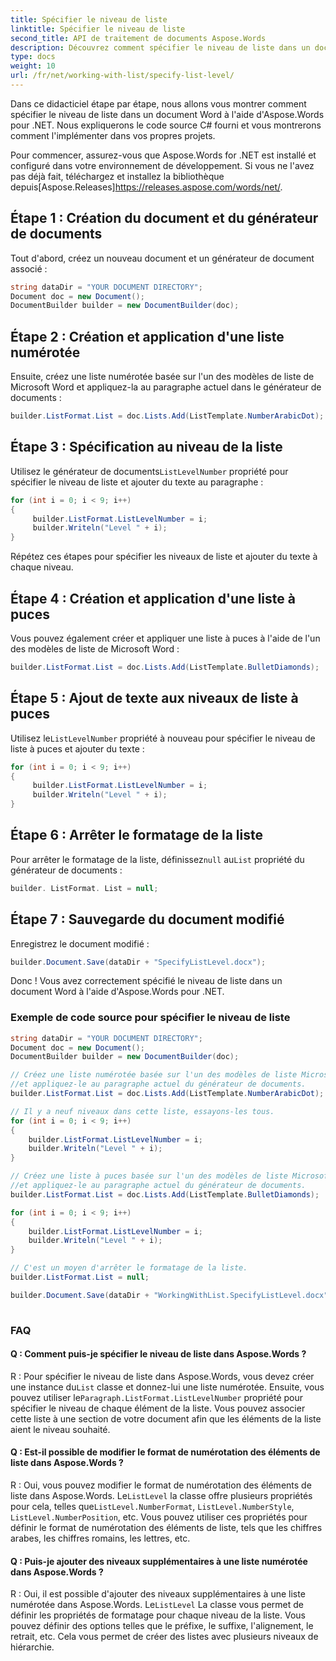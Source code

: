 ```yaml
---
title: Spécifier le niveau de liste
linktitle: Spécifier le niveau de liste
second_title: API de traitement de documents Aspose.Words
description: Découvrez comment spécifier le niveau de liste dans un document Word avec Aspose.Words pour .NET.
type: docs
weight: 10
url: /fr/net/working-with-list/specify-list-level/
---
```


Dans ce didacticiel étape par étape, nous allons vous montrer comment spécifier le niveau de liste dans un document Word à l'aide d'Aspose.Words pour .NET. Nous expliquerons le code source C# fourni et vous montrerons comment l'implémenter dans vos propres projets.

 Pour commencer, assurez-vous que Aspose.Words for .NET est installé et configuré dans votre environnement de développement. Si vous ne l'avez pas déjà fait, téléchargez et installez la bibliothèque depuis[Aspose.Releases]https://releases.aspose.com/words/net/.

## Étape 1 : Création du document et du générateur de documents

Tout d'abord, créez un nouveau document et un générateur de document associé :

```csharp
string dataDir = "YOUR DOCUMENT DIRECTORY";
Document doc = new Document();
DocumentBuilder builder = new DocumentBuilder(doc);
```

## Étape 2 : Création et application d'une liste numérotée

Ensuite, créez une liste numérotée basée sur l'un des modèles de liste de Microsoft Word et appliquez-la au paragraphe actuel dans le générateur de documents :

```csharp
builder.ListFormat.List = doc.Lists.Add(ListTemplate.NumberArabicDot);
```

## Étape 3 : Spécification au niveau de la liste

 Utilisez le générateur de documents`ListLevelNumber` propriété pour spécifier le niveau de liste et ajouter du texte au paragraphe :

```csharp
for (int i = 0; i < 9; i++)
{
     builder.ListFormat.ListLevelNumber = i;
     builder.Writeln("Level " + i);
}
```

Répétez ces étapes pour spécifier les niveaux de liste et ajouter du texte à chaque niveau.

## Étape 4 : Création et application d'une liste à puces

Vous pouvez également créer et appliquer une liste à puces à l'aide de l'un des modèles de liste de Microsoft Word :

```csharp
builder.ListFormat.List = doc.Lists.Add(ListTemplate.BulletDiamonds);
```

## Étape 5 : Ajout de texte aux niveaux de liste à puces

 Utilisez le`ListLevelNumber` propriété à nouveau pour spécifier le niveau de liste à puces et ajouter du texte :

```csharp
for (int i = 0; i < 9; i++)
{
     builder.ListFormat.ListLevelNumber = i;
     builder.Writeln("Level " + i);
}
```

## Étape 6 : Arrêter le formatage de la liste

 Pour arrêter le formatage de la liste, définissez`null` au`List` propriété du générateur de documents :

```csharp
builder. ListFormat. List = null;
```

## Étape 7 : Sauvegarde du document modifié

Enregistrez le document modifié :

```csharp
builder.Document.Save(dataDir + "SpecifyListLevel.docx");
```

Donc ! Vous avez correctement spécifié le niveau de liste dans un document Word à l'aide d'Aspose.Words pour .NET.

### Exemple de code source pour spécifier le niveau de liste

```csharp
string dataDir = "YOUR DOCUMENT DIRECTORY";
Document doc = new Document();
DocumentBuilder builder = new DocumentBuilder(doc);

// Créez une liste numérotée basée sur l'un des modèles de liste Microsoft Word
//et appliquez-le au paragraphe actuel du générateur de documents.
builder.ListFormat.List = doc.Lists.Add(ListTemplate.NumberArabicDot);

// Il y a neuf niveaux dans cette liste, essayons-les tous.
for (int i = 0; i < 9; i++)
{
	builder.ListFormat.ListLevelNumber = i;
	builder.Writeln("Level " + i);
}

// Créez une liste à puces basée sur l'un des modèles de liste Microsoft Word
//et appliquez-le au paragraphe actuel du générateur de documents.
builder.ListFormat.List = doc.Lists.Add(ListTemplate.BulletDiamonds);

for (int i = 0; i < 9; i++)
{
	builder.ListFormat.ListLevelNumber = i;
	builder.Writeln("Level " + i);
}

// C'est un moyen d'arrêter le formatage de la liste.
builder.ListFormat.List = null;

builder.Document.Save(dataDir + "WorkingWithList.SpecifyListLevel.docx");
            
```

### FAQ

#### Q : Comment puis-je spécifier le niveau de liste dans Aspose.Words ?

 R : Pour spécifier le niveau de liste dans Aspose.Words, vous devez créer une instance du`List` classe et donnez-lui une liste numérotée. Ensuite, vous pouvez utiliser le`Paragraph.ListFormat.ListLevelNumber` propriété pour spécifier le niveau de chaque élément de la liste. Vous pouvez associer cette liste à une section de votre document afin que les éléments de la liste aient le niveau souhaité.

#### Q : Est-il possible de modifier le format de numérotation des éléments de liste dans Aspose.Words ?

 R : Oui, vous pouvez modifier le format de numérotation des éléments de liste dans Aspose.Words. Le`ListLevel` la classe offre plusieurs propriétés pour cela, telles que`ListLevel.NumberFormat`, `ListLevel.NumberStyle`, `ListLevel.NumberPosition`, etc. Vous pouvez utiliser ces propriétés pour définir le format de numérotation des éléments de liste, tels que les chiffres arabes, les chiffres romains, les lettres, etc.

#### Q : Puis-je ajouter des niveaux supplémentaires à une liste numérotée dans Aspose.Words ?

 R : Oui, il est possible d'ajouter des niveaux supplémentaires à une liste numérotée dans Aspose.Words. Le`ListLevel` La classe vous permet de définir les propriétés de formatage pour chaque niveau de la liste. Vous pouvez définir des options telles que le préfixe, le suffixe, l'alignement, le retrait, etc. Cela vous permet de créer des listes avec plusieurs niveaux de hiérarchie.


